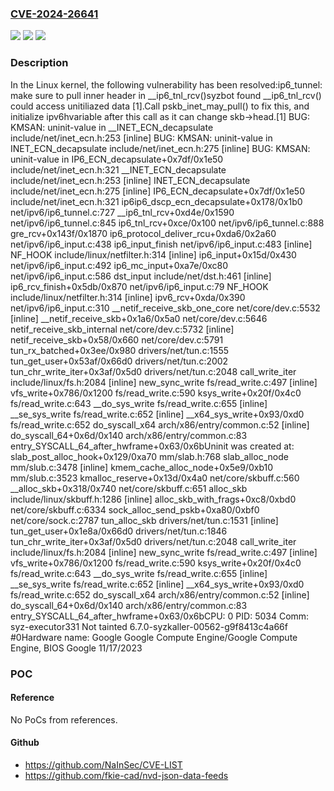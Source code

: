 ### [CVE-2024-26641](https://cve.mitre.org/cgi-bin/cvename.cgi?name=CVE-2024-26641)
![](https://img.shields.io/static/v1?label=Product&message=Linux&color=blue)
![](https://img.shields.io/static/v1?label=Version&message=0d3c703a9d17%3C%20a9bc32879a08%20&color=brighgreen)
![](https://img.shields.io/static/v1?label=Vulnerability&message=n%2Fa&color=brighgreen)

### Description

In the Linux kernel, the following vulnerability has been resolved:ip6_tunnel: make sure to pull inner header in __ip6_tnl_rcv()syzbot found __ip6_tnl_rcv() could access unitiliazed data [1].Call pskb_inet_may_pull() to fix this, and initialize ipv6hvariable after this call as it can change skb->head.[1] BUG: KMSAN: uninit-value in __INET_ECN_decapsulate include/net/inet_ecn.h:253 [inline] BUG: KMSAN: uninit-value in INET_ECN_decapsulate include/net/inet_ecn.h:275 [inline] BUG: KMSAN: uninit-value in IP6_ECN_decapsulate+0x7df/0x1e50 include/net/inet_ecn.h:321  __INET_ECN_decapsulate include/net/inet_ecn.h:253 [inline]  INET_ECN_decapsulate include/net/inet_ecn.h:275 [inline]  IP6_ECN_decapsulate+0x7df/0x1e50 include/net/inet_ecn.h:321  ip6ip6_dscp_ecn_decapsulate+0x178/0x1b0 net/ipv6/ip6_tunnel.c:727  __ip6_tnl_rcv+0xd4e/0x1590 net/ipv6/ip6_tunnel.c:845  ip6_tnl_rcv+0xce/0x100 net/ipv6/ip6_tunnel.c:888 gre_rcv+0x143f/0x1870  ip6_protocol_deliver_rcu+0xda6/0x2a60 net/ipv6/ip6_input.c:438  ip6_input_finish net/ipv6/ip6_input.c:483 [inline]  NF_HOOK include/linux/netfilter.h:314 [inline]  ip6_input+0x15d/0x430 net/ipv6/ip6_input.c:492  ip6_mc_input+0xa7e/0xc80 net/ipv6/ip6_input.c:586  dst_input include/net/dst.h:461 [inline]  ip6_rcv_finish+0x5db/0x870 net/ipv6/ip6_input.c:79  NF_HOOK include/linux/netfilter.h:314 [inline]  ipv6_rcv+0xda/0x390 net/ipv6/ip6_input.c:310  __netif_receive_skb_one_core net/core/dev.c:5532 [inline]  __netif_receive_skb+0x1a6/0x5a0 net/core/dev.c:5646  netif_receive_skb_internal net/core/dev.c:5732 [inline]  netif_receive_skb+0x58/0x660 net/core/dev.c:5791  tun_rx_batched+0x3ee/0x980 drivers/net/tun.c:1555  tun_get_user+0x53af/0x66d0 drivers/net/tun.c:2002  tun_chr_write_iter+0x3af/0x5d0 drivers/net/tun.c:2048  call_write_iter include/linux/fs.h:2084 [inline]  new_sync_write fs/read_write.c:497 [inline]  vfs_write+0x786/0x1200 fs/read_write.c:590  ksys_write+0x20f/0x4c0 fs/read_write.c:643  __do_sys_write fs/read_write.c:655 [inline]  __se_sys_write fs/read_write.c:652 [inline]  __x64_sys_write+0x93/0xd0 fs/read_write.c:652  do_syscall_x64 arch/x86/entry/common.c:52 [inline]  do_syscall_64+0x6d/0x140 arch/x86/entry/common.c:83 entry_SYSCALL_64_after_hwframe+0x63/0x6bUninit was created at:  slab_post_alloc_hook+0x129/0xa70 mm/slab.h:768  slab_alloc_node mm/slub.c:3478 [inline]  kmem_cache_alloc_node+0x5e9/0xb10 mm/slub.c:3523  kmalloc_reserve+0x13d/0x4a0 net/core/skbuff.c:560  __alloc_skb+0x318/0x740 net/core/skbuff.c:651  alloc_skb include/linux/skbuff.h:1286 [inline]  alloc_skb_with_frags+0xc8/0xbd0 net/core/skbuff.c:6334  sock_alloc_send_pskb+0xa80/0xbf0 net/core/sock.c:2787  tun_alloc_skb drivers/net/tun.c:1531 [inline]  tun_get_user+0x1e8a/0x66d0 drivers/net/tun.c:1846  tun_chr_write_iter+0x3af/0x5d0 drivers/net/tun.c:2048  call_write_iter include/linux/fs.h:2084 [inline]  new_sync_write fs/read_write.c:497 [inline]  vfs_write+0x786/0x1200 fs/read_write.c:590  ksys_write+0x20f/0x4c0 fs/read_write.c:643  __do_sys_write fs/read_write.c:655 [inline]  __se_sys_write fs/read_write.c:652 [inline]  __x64_sys_write+0x93/0xd0 fs/read_write.c:652  do_syscall_x64 arch/x86/entry/common.c:52 [inline]  do_syscall_64+0x6d/0x140 arch/x86/entry/common.c:83 entry_SYSCALL_64_after_hwframe+0x63/0x6bCPU: 0 PID: 5034 Comm: syz-executor331 Not tainted 6.7.0-syzkaller-00562-g9f8413c4a66f #0Hardware name: Google Google Compute Engine/Google Compute Engine, BIOS Google 11/17/2023

### POC

#### Reference
No PoCs from references.

#### Github
- https://github.com/NaInSec/CVE-LIST
- https://github.com/fkie-cad/nvd-json-data-feeds

